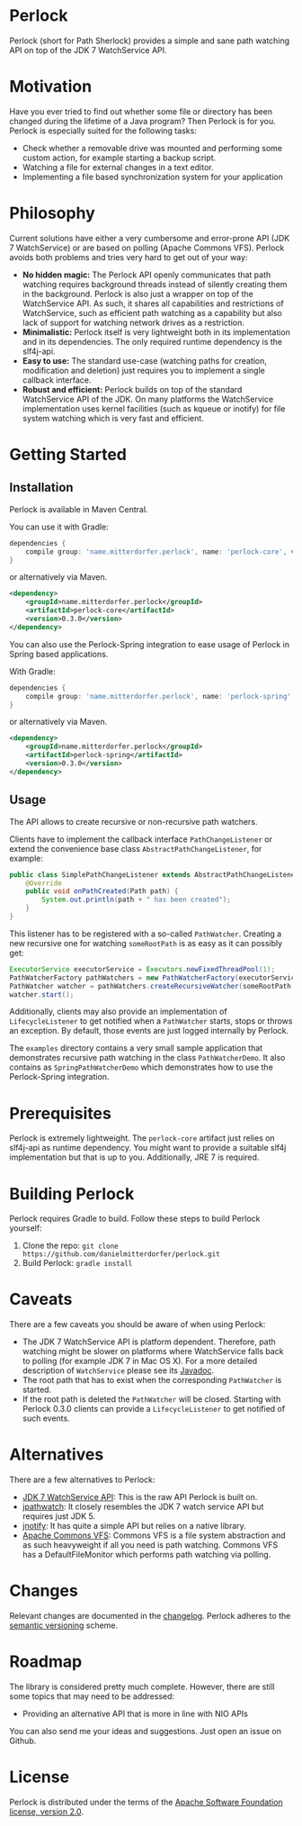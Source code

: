 Perlock
========

Perlock (short for Path Sherlock) provides a simple and sane path watching API on top of the JDK 7 WatchService API.

# Motivation

Have you ever tried to find out whether some file or directory has been changed during the lifetime of a Java program? Then Perlock is for you. Perlock is especially suited for the following tasks:

* Check whether a removable drive was mounted and performing some custom action, for example starting a backup script.
* Watching a file for external changes in a text editor.
* Implementing a file based synchronization system for your application

# Philosophy

Current solutions have either a very cumbersome and error-prone API (JDK 7 WatchService) or are based on polling (Apache Commons VFS). Perlock avoids both problems and tries very hard to get out of your way:

* **No hidden magic:** The Perlock API openly communicates that path watching requires background threads instead of silently creating them in the background. Perlock is also just a wrapper on top of the WatchService API. As such, it shares all capabilities and restrictions of WatchService, such as efficient path watching as a capability but also lack of support for watching network drives as a restriction.
* **Minimalistic:** Perlock itself is very lightweight both in its implementation and in its dependencies. The only required runtime dependency is the slf4j-api.
* **Easy to use:** The standard use-case (watching paths for creation, modification and deletion) just requires you to implement a single callback interface.
* **Robust and efficient:** Perlock builds on top of the standard WatchService API of the JDK. On many platforms the WatchService implementation uses kernel facilities (such as kqueue or inotify) for file system watching which is very fast and efficient.

# Getting Started

## Installation

Perlock is available in Maven Central.

You can use it with Gradle:

```groovy
dependencies {
    compile group: 'name.mitterdorfer.perlock', name: 'perlock-core', version: '0.3.0'
}
```

or alternatively via Maven.

```xml
<dependency>
    <groupId>name.mitterdorfer.perlock</groupId>
    <artifactId>perlock-core</artifactId>
    <version>0.3.0</version>
</dependency>
```

You can also use the Perlock-Spring integration to ease usage of Perlock in Spring based applications.

With Gradle:

```groovy
dependencies {
    compile group: 'name.mitterdorfer.perlock', name: 'perlock-spring', version: '0.3.0'
}
```

or alternatively via Maven.

```xml
<dependency>
    <groupId>name.mitterdorfer.perlock</groupId>
    <artifactId>perlock-spring</artifactId>
    <version>0.3.0</version>
</dependency>
```

## Usage

The API allows to create recursive or non-recursive path watchers.

Clients have to implement the callback interface `PathChangeListener` or extend the convenience base class `AbstractPathChangeListener`, for example:

```java
public class SimplePathChangeListener extends AbstractPathChangeListener {
    @Override
    public void onPathCreated(Path path) {
        System.out.println(path + " has been created");
    }
}
```

This listener has to be registered with a so-called `PathWatcher`. Creating a new recursive one for watching `someRootPath` is as easy as it can possibly get:

```java
ExecutorService executorService = Executors.newFixedThreadPool(1);
PathWatcherFactory pathWatchers = new PathWatcherFactory(executorService);
PathWatcher watcher = pathWatchers.createRecursiveWatcher(someRootPath, new SimplePathChangeListener());
watcher.start();
```

Additionally, clients may also provide an implementation of `LifecycleListener` to get notified when a `PathWatcher` starts, stops or throws an exception. By default, those events are just logged internally by Perlock.

The `examples` directory contains a very small sample application that demonstrates recursive path watching in the class `PathWatcherDemo`. It also contains as `SpringPathWatcherDemo` which demonstrates how to use the Perlock-Spring integration.

# Prerequisites

Perlock is extremely lightweight. The `perlock-core` artifact just relies on slf4j-api as runtime dependency. You might want to provide a suitable slf4j implementation but that is up to you. Additionally, JRE 7 is required.

# Building Perlock

Perlock requires Gradle to build. Follow these steps to build Perlock yourself:

1. Clone the repo: `git clone https://github.com/danielmitterdorfer/perlock.git`
2. Build Perlock: `gradle install`

# Caveats

There are a few caveats you should be aware of when using Perlock:

* The JDK 7 WatchService API is platform dependent. Therefore, path watching might be slower on platforms where WatchService falls back to polling (for example JDK 7 in Mac OS X). For a more detailed description of `WatchService` please see its [Javadoc](http://docs.oracle.com/javase/7/docs/api/java/nio/file/WatchService.html).
* The root path that has to exist when the corresponding `PathWatcher` is started.
* If the root path is deleted the `PathWatcher` will be closed. Starting with Perlock 0.3.0 clients can provide a `LifecycleListener` to get notified of such events.

# Alternatives

There are a few alternatives to Perlock:

* [JDK 7 WatchService API](http://docs.oracle.com/javase/7/docs/api/java/nio/file/WatchService.html): This is the raw API Perlock is built on.
* [jpathwatch](http://jpathwatch.sourceforge.net/): It closely resembles the JDK 7 watch service API but requires just JDK 5.
* [jnotify](http://jnotify.sourceforge.net/): It has quite a simple API but relies on a native library.
* [Apache Commons VFS](http://commons.apache.org/proper/commons-vfs/): Commons VFS is a file system abstraction and as such heavyweight if all you need is path watching. Commons VFS has a DefaultFileMonitor which performs path watching via polling.

# Changes

Relevant changes are documented in the [changelog](CHANGELOG.md). Perlock adheres to the [semantic versioning](http://semver.org/) scheme.

# Roadmap

The library is considered pretty much complete. However, there are still some topics that may need to be addressed:

* Providing an alternative API that is more in line with NIO APIs

You can also send me your ideas and suggestions. Just open an issue on Github.

# License

Perlock is distributed under the terms of the [Apache Software Foundation license, version 2.0](http://www.apache.org/licenses/LICENSE-2.0.html).